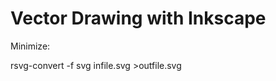 Vector Drawing with Inkscape
============================

Minimize:

rsvg-convert -f svg infile.svg &gt;outfile.svg


